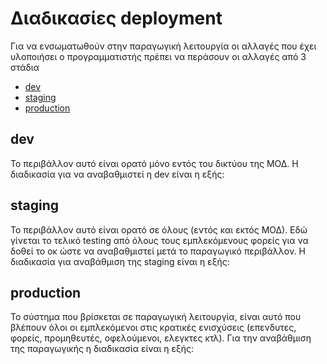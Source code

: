 # Διαδικασίες deployment

Για να ενσωματωθούν στην παραγωγική λειτουργία οι αλλαγές που έχει υλοποιήσει ο προγραμματιστής πρέπει να περάσουν οι αλλαγές από 3 στάδια 
  * [dev](#dev)
  * [staging](#staging)
  * [production](#production)

## dev
Το περιβάλλον αυτό είναι ορατό μόνο εντός του δικτύου της ΜΟΔ. Η διαδικασία για να αναβαθμιστεί η dev είναι η εξής:
## staging
Το περιβάλλον αυτό είναι ορατό σε όλους (εντός και εκτός ΜΟΔ). Εδώ γίνεται το τελικό testing από όλους τους εμπλεκόμενους φορείς για να δοθεί το οκ ώστε να αναβαθμιστεί μετά το παραγωγικό περιβάλλον. Η διαδικασία για αναβάθμιση της staging είναι η εξής:
## production
Το σύστημα που βρίσκεται σε παραγωγική λειτουργία, είναι αυτό που βλέπουν όλοι οι εμπλεκόμενοι στις κρατικές ενισχύσεις (επενδυτες, φορείς, προμηθευτές, οφελούμενοι, ελεγκτες κτλ). Για την αναβάθμιση της παραγωγικής η διαδικασία είναι η εξής:
